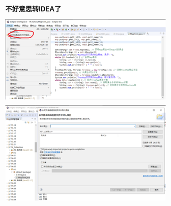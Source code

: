 ## 不好意思转IDEA了
![](https://github.com/BinGYiZhanG/Java/blob/master/Eclipse%20Java/Images/09081718.png)

![](https://github.com/BinGYiZhanG/Java/blob/master/Eclipse%20Java/Images/09081719.png)
